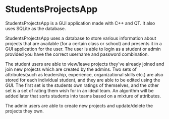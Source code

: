 # StudentsProjectsApp
StudentsProjectsApp is a GUI application made with C++ and QT. It also uses SQLite as the database.

StudentsProjectsApp uses a database to store various information about projects that are available (for a certain class or school) and presents it in a GUI application for the user.  The user is able to login as a student or admin provided you have the correct username and password combination. 

The student users are able to view/leave projects they've already joined and join new projects which are created by the admins. Two sets of attributes(such as leadership, experience, organizational skills etc.) are also stored for each individual student, and they are able to be edited using the GUI. The first set is the students own ratings of themselves, and the other set is a set of rating them wish for in an ideal team. An algorithm will be added later that sorts students into teams based on a mixture of attributes.

The admin users are able to create new projects and update/delete the projects they own.